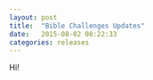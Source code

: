 ```yaml
---
layout: post
title:  "Bible Challenges Updates"
date:   2015-08-02 08:22:33
categories: releases 
---
```


Hi!

